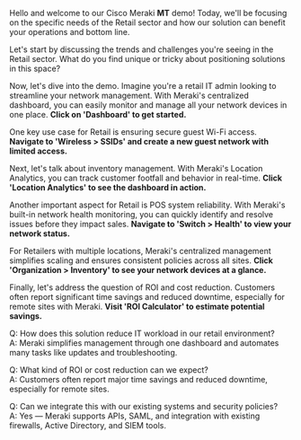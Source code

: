 Hello and welcome to our Cisco Meraki **MT** demo! Today, we'll be focusing on the specific needs of the Retail sector and how our solution can benefit your operations and bottom line.

Let's start by discussing the trends and challenges you're seeing in the Retail sector. What do you find unique or tricky about positioning solutions in this space?

Now, let's dive into the demo. Imagine you're a retail IT admin looking to streamline your network management. With Meraki's centralized dashboard, you can easily monitor and manage all your network devices in one place. **Click on 'Dashboard' to get started.**

One key use case for Retail is ensuring secure guest Wi-Fi access. **Navigate to 'Wireless > SSIDs' and create a new guest network with limited access.**

Next, let's talk about inventory management. With Meraki's Location Analytics, you can track customer footfall and behavior in real-time. **Click 'Location Analytics' to see the dashboard in action.**

Another important aspect for Retail is POS system reliability. With Meraki's built-in network health monitoring, you can quickly identify and resolve issues before they impact sales. **Navigate to 'Switch > Health' to view your network status.**

For Retailers with multiple locations, Meraki's centralized management simplifies scaling and ensures consistent policies across all sites. **Click 'Organization > Inventory' to see your network devices at a glance.**

Finally, let's address the question of ROI and cost reduction. Customers often report significant time savings and reduced downtime, especially for remote sites with Meraki. **Visit 'ROI Calculator' to estimate potential savings.**

Q: How does this solution reduce IT workload in our retail environment?  
A: Meraki simplifies management through one dashboard and automates many tasks like updates and troubleshooting.

Q: What kind of ROI or cost reduction can we expect?  
A: Customers often report major time savings and reduced downtime, especially for remote sites.

Q: Can we integrate this with our existing systems and security policies?  
A: Yes — Meraki supports APIs, SAML, and integration with existing firewalls, Active Directory, and SIEM tools.
